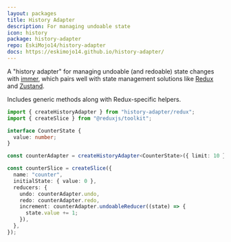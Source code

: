 ```yaml
---
layout: packages
title: History Adapter
description: For managing undoable state
icon: history
package: history-adapter
repo: EskiMojo14/history-adapter
docs: https://eskimojo14.github.io/history-adapter/
---
```


A "history adapter" for managing undoable (and redoable) state changes with [immer](https://immerjs.github.io/immer/), which pairs well with state management solutions like [Redux](https://redux.js.org/) and [Zustand](https://docs.pmnd.rs/zustand/getting-started/introduction).

Includes generic methods along with Redux-specific helpers.

```ts
import { createHistoryAdapter } from "history-adapter/redux";
import { createSlice } from "@reduxjs/toolkit";

interface CounterState {
  value: number;
}

const counterAdapter = createHistoryAdapter<CounterState>({ limit: 10 });

const counterSlice = createSlice({
  name: "counter",
  initialState: { value: 0 },
  reducers: {
    undo: counterAdapter.undo,
    redo: counterAdapter.redo,
    increment: counterAdapter.undoableReducer((state) => {
      state.value += 1;
    }),
  },
});
```
